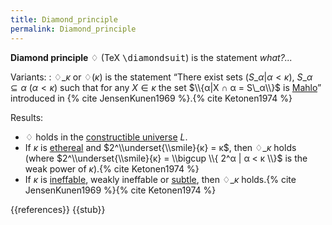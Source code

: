 ```yaml
---
title: Diamond_principle
permalink: Diamond_principle
---
```


**Diamond principle** $♢$ (TeX <tt>\\diamondsuit</tt>) is the statement *what?...*

Variants:
: $♢\_κ$ or $♢(κ)$ is the statement “There exist sets $(S\_α|α < κ)$, $S\_α ⊆ α$ ($α < κ$) such that for any $X ∈ κ$ the set $\\{α|X ∩ α = S\_α\\}$ is [Mahlo](Mahlo_set "Mahlo set")” introduced in {% cite JensenKunen1969 %}.{% cite Ketonen1974 %}

Results:
-    $♢$ holds in the [constructible universe](Constructible_universe "Constructible universe") $L$.
-    If $κ$ is [ethereal](Ethereal "Ethereal") and $2^\\underset{\\smile}{κ} = κ$, then $♢\_κ$ holds (where $2^\\underset{\\smile}{κ} =  \\bigcup \\{ 2^α | α < κ \\}$ is the weak power of $κ$).{% cite Ketonen1974 %}
-    If $κ$ is [ineffable](Ineffable "Ineffable"), weakly ineffable or [subtle](Subtle "Subtle"), then $♢\_κ$ holds.{% cite JensenKunen1969 %}{% cite Ketonen1974 %}

{{references}}
{{stub}}